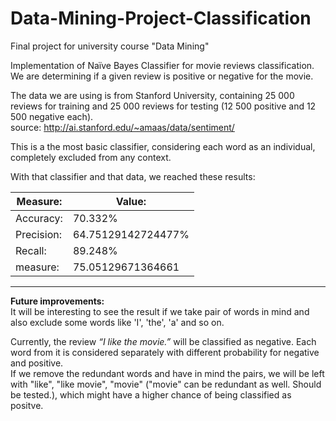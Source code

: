 # Data-Mining-Project-Classification
Final project for university course "Data Mining"

Implementation of Naïve Bayes Classifier for movie reviews classification. We are determining if a given review is positive or negative for the movie.

The data we are using is from Stanford University, containing 25 000 reviews for training and 25 000 reviews for testing (12 500 positive and 12 500 negative each).</br>
source: http://ai.stanford.edu/~amaas/data/sentiment/

This is a the most basic classifier, considering each word as an individual, completely excluded from any context.

With that classifier and that data, we reached these results:

| Measure:   | Value:             |
|------------|--------------------|
| Accuracy:  | 70.332%            |
| Precision: | 64.75129142724477% |
| Recall:    | 89.248%            |
| measure:   | 75.05129671364661  |

------
**Future improvements:**</br>
It will be interesting to see the result if we take pair of words in mind and also exclude some words like 'I', 'the', 'a' and so on.

Currently, the review *“I like the movie.”* will be classified as negative. Each word from it is considered separately with different probability for negative and positive.</br>
If we remove the redundant words and have in mind the pairs, we will be left with "like", "like movie", "movie" ("movie" can be redundant as well. Should be tested.), which might have a higher chance of being classified as positve.
